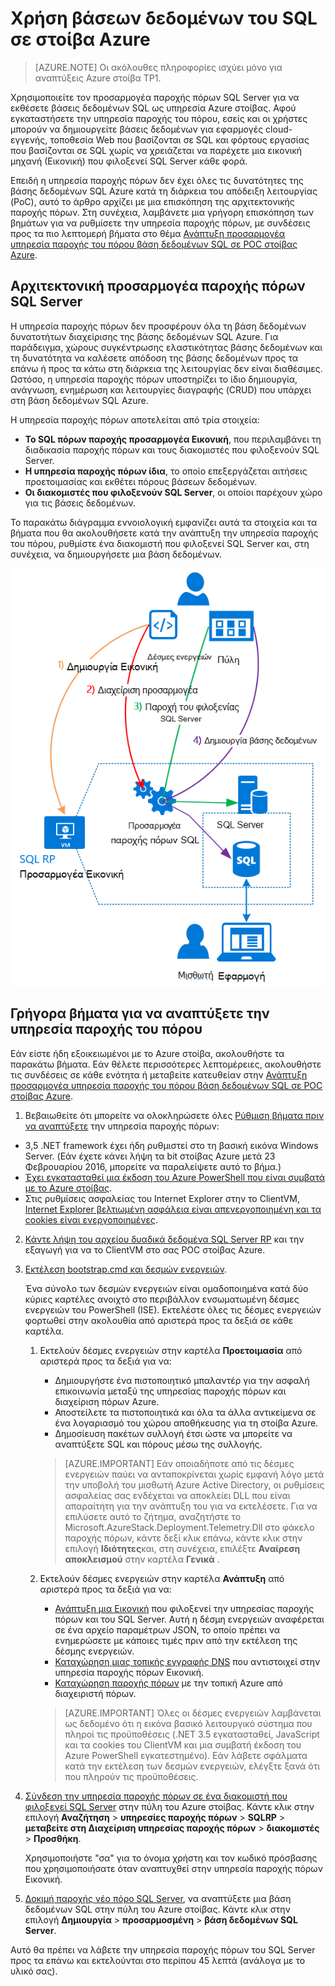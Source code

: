 <properties
    pageTitle="Χρήση βάσεων δεδομένων του SQL σε στοίβα Azure | Microsoft Azure"
    description="Μάθετε πώς μπορείτε να αναπτύξετε βάσεις δεδομένων SQL ως υπηρεσία σε στοίβα Azure και τα γρήγορα βήματα για να αναπτύξετε τον προσαρμογέα παροχής πόρων SQL Server."
    services="azure-stack"
    documentationCenter=""
    authors="Dumagar"
    manager="byronr"
    editor=""/>

<tags
    ms.service="multiple"
    ms.workload="na"
    ms.tgt_pltfrm="na"
    ms.devlang="na"
    ms.topic="article"
    ms.date="09/26/2016"
    ms.author="dumagar"/>

# <a name="use-sql-databases-on-azure-stack"></a>Χρήση βάσεων δεδομένων του SQL σε στοίβα Azure

> [AZURE.NOTE] Οι ακόλουθες πληροφορίες ισχύει μόνο για αναπτύξεις Azure στοίβα TP1.

Χρησιμοποιείτε τον προσαρμογέα παροχής πόρων SQL Server για να εκθέσετε βάσεις δεδομένων SQL ως υπηρεσία Azure στοίβας. Αφού εγκαταστήσετε την υπηρεσία παροχής του πόρου, εσείς και οι χρήστες μπορούν να δημιουργείτε βάσεις δεδομένων για εφαρμογές cloud-εγγενής, τοποθεσία Web που βασίζονται σε SQL και φόρτους εργασίας που βασίζονται σε SQL χωρίς να χρειάζεται να παρέχετε μια εικονική μηχανή (Εικονική) που φιλοξενεί SQL Server κάθε φορά.

Επειδή η υπηρεσία παροχής πόρων δεν έχει όλες τις δυνατότητες της βάσης δεδομένων SQL Azure κατά τη διάρκεια του απόδειξη λειτουργίας (PoC), αυτό το άρθρο αρχίζει με μια επισκόπηση της αρχιτεκτονικής παροχής πόρων. Στη συνέχεια, λαμβάνετε μια γρήγορη επισκόπηση των βημάτων για να ρυθμίσετε την υπηρεσία παροχής πόρων, με συνδέσεις προς τα πιο λεπτομερή βήματα στο θέμα [Ανάπτυξη προσαρμογέα υπηρεσία παροχής του πόρου βάση δεδομένων SQL σε POC στοίβας Azure](azure-stack-sql-rp-deploy-long.md).

## <a name="sql-server-resource-provider-adapter-architecture"></a>Αρχιτεκτονική προσαρμογέα παροχής πόρων SQL Server
Η υπηρεσία παροχής πόρων δεν προσφέρουν όλα τη βάση δεδομένων δυνατοτήτων διαχείρισης της βάσης δεδομένων SQL Azure. Για παράδειγμα, χώρους συγκέντρωσης ελαστικότητας βάσης δεδομένων και τη δυνατότητα να καλέσετε απόδοση της βάσης δεδομένων προς τα επάνω ή προς τα κάτω στη διάρκεια της λειτουργίας δεν είναι διαθέσιμες. Ωστόσο, η υπηρεσία παροχής πόρων υποστηρίζει το ίδιο δημιουργία, ανάγνωση, ενημέρωση και λειτουργίες διαγραφής (CRUD) που υπάρχει στη βάση δεδομένων SQL Azure.

Η υπηρεσία παροχής πόρων αποτελείται από τρία στοιχεία:

- **Το SQL πόρων παροχής προσαρμογέα Εικονική**, που περιλαμβάνει τη διαδικασία παροχής πόρων και τους διακομιστές που φιλοξενούν SQL Server.
- **Η υπηρεσία παροχής πόρων ίδια**, το οποίο επεξεργάζεται αιτήσεις προετοιμασίας και εκθέτει πόρους βάσεων δεδομένων.
- **Οι διακομιστές που φιλοξενούν SQL Server**, οι οποίοι παρέχουν χώρο για τις βάσεις δεδομένων.

Το παρακάτω διάγραμμα εννοιολογική εμφανίζει αυτά τα στοιχεία και τα βήματα που θα ακολουθήσετε κατά την ανάπτυξη την υπηρεσία παροχής του πόρου, ρυθμίστε ένα διακομιστή που φιλοξενεί SQL Server και, στη συνέχεια, να δημιουργήσετε μια βάση δεδομένων.

![Azure SQL στοίβας πόρων παροχής προσαρμογέα απλή αρχιτεκτονική](./media/azure-stack-sql-rp-deploy-short/sqlrparch.png)

## <a name="quick-steps-to-deploy-the-resource-provider"></a>Γρήγορα βήματα για να αναπτύξετε την υπηρεσία παροχής του πόρου
Εάν είστε ήδη εξοικειωμένοι με το Azure στοίβα, ακολουθήστε τα παρακάτω βήματα. Εάν θέλετε περισσότερες λεπτομέρειες, ακολουθήστε τις συνδέσεις σε κάθε ενότητα ή μεταβείτε κατευθείαν στην [Ανάπτυξη προσαρμογέα υπηρεσία παροχής του πόρου βάση δεδομένων SQL σε POC στοίβας Azure](azure-stack-sql-rp-deploy-long.md).

1.  Βεβαιωθείτε ότι μπορείτε να ολοκληρώσετε όλες [Ρύθμιση βήματα πριν να αναπτύξετε](azure-stack-sql-rp-deploy-long.md#set-up-steps-before-you-deploy) την υπηρεσία παροχής πόρων:

  - 3,5 .NET framework έχει ήδη ρυθμιστεί στο τη βασική εικόνα Windows Server. (Εάν έχετε κάνει λήψη τα bit στοίβας Azure μετά 23 Φεβρουαρίου 2016, μπορείτε να παραλείψετε αυτό το βήμα.)
  - [Έχει εγκατασταθεί μια έκδοση του Azure PowerShell που είναι συμβατά με το Azure στοίβας](http://aka.ms/azStackPsh).
  - Στις ρυθμίσεις ασφαλείας του Internet Explorer στην το ClientVM, [Internet Explorer βελτιωμένη ασφάλεια είναι απενεργοποιημένη και τα cookies είναι ενεργοποιημένες](azure-stack-sql-rp-deploy-long.md#Turn-off-IE-enhanced-security-and-enable-cookies).

2. [Κάντε λήψη του αρχείου δυαδικά δεδομένα SQL Server RP](http://aka.ms/massqlrprfrsh) και την εξαγωγή για να το ClientVM στο σας POC στοίβας Azure.

3. [Εκτέλεση bootstrap.cmd και δεσμών ενεργειών](azure-stack-sql-rp-deploy-long.md#Bootstrap-the-resource-provider-deployment-PowerShell-and-Prepare-for-deployment).

    Ένα σύνολο των δεσμών ενεργειών είναι ομαδοποιημένα κατά δύο κύριες καρτέλες ανοιχτό στο περιβάλλον ενσωματωμένη δέσμες ενεργειών του PowerShell (ISE). Εκτελέστε όλες τις δέσμες ενεργειών φορτωθεί στην ακολουθία από αριστερά προς τα δεξιά σε κάθε καρτέλα.

    1. Εκτελούν δέσμες ενεργειών στην καρτέλα **Προετοιμασία** από αριστερά προς τα δεξιά για να:

        - Δημιουργήστε ένα πιστοποιητικό μπαλαντέρ για την ασφαλή επικοινωνία μεταξύ της υπηρεσίας παροχής πόρων και διαχείριση πόρων Azure.
        - Αποστείλετε τα πιστοποιητικά και όλα τα άλλα αντικείμενα σε ένα λογαριασμό του χώρου αποθήκευσης για τη στοίβα Azure.
        - Δημοσίευση πακέτων συλλογή έτσι ώστε να μπορείτε να αναπτύξετε SQL και πόρους μέσω της συλλογής.

        > [AZURE.IMPORTANT] Εάν οποιαδήποτε από τις δέσμες ενεργειών παύει να ανταποκρίνεται χωρίς εμφανή λόγο μετά την υποβολή του μισθωτή Azure Active Directory, οι ρυθμίσεις ασφαλείας σας ενδέχεται να αποκλείει DLL που είναι απαραίτητη για την ανάπτυξη του για να εκτελέσετε. Για να επιλύσετε αυτό το ζήτημα, αναζητήστε το Microsoft.AzureStack.Deployment.Telemetry.Dll στο φάκελο παροχής πόρων, κάντε δεξί κλικ επάνω, κάντε κλικ στην επιλογή **Ιδιότητες**και, στη συνέχεια, επιλέξτε **Αναίρεση αποκλεισμού** στην καρτέλα **Γενικά** .

    1. Εκτελούν δέσμες ενεργειών στην καρτέλα **Ανάπτυξη** από αριστερά προς τα δεξιά για να:

        - [Ανάπτυξη μια Εικονική](azure-stack-sql-rp-deploy-long.md#Deploy-the-SQL-Server-Resource-Provider-VM) που φιλοξενεί την υπηρεσίας παροχής πόρων και του SQL Server. Αυτή η δέσμη ενεργειών αναφέρεται σε ένα αρχείο παραμέτρων JSON, το οποίο πρέπει να ενημερώσετε με κάποιες τιμές πριν από την εκτέλεση της δέσμης ενεργειών.
        - [Καταχώρηση μιας τοπικής εγγραφής DNS](azure-stack-sql-rp-deploy-long.md#Update-the-local-DNS) που αντιστοιχεί στην υπηρεσία παροχής πόρων Εικονική.
        - [Καταχώρηση παροχής πόρων](azure-stack-sql-rp-deploy-long.md#Register-the-SQL-RP-Resource-Provider) με την τοπική Azure από διαχειριστή πόρων.

        > [AZURE.IMPORTANT] Όλες οι δέσμες ενεργειών λαμβάνεται ως δεδομένο ότι η εικόνα βασικό λειτουργικό σύστημα που πληροί τις προϋποθέσεις (.NET 3.5 εγκατασταθεί, JavaScript και τα cookies του ClientVM και μια συμβατή έκδοση του Azure PowerShell εγκατεστημένο). Εάν λάβετε σφάλματα κατά την εκτέλεση των δεσμών ενεργειών, ελέγξτε ξανά ότι που πληρούν τις προϋποθέσεις.

6. [Σύνδεση την υπηρεσία παροχής πόρων σε ένα διακομιστή που φιλοξενεί SQL Server](#Provide-capacity-to-your-SQL-Resource-Provider-by-connecting-it-to-a-hosting-SQL-server) στην πύλη του Azure στοίβας. Κάντε κλικ στην επιλογή **Αναζήτηση** &gt; **υπηρεσίες παροχής πόρων** &gt; **SQLRP** &gt; **μεταβείτε στη Διαχείριση υπηρεσίας παροχής πόρων** &gt; **διακομιστές** &gt; **Προσθήκη**.

    Χρησιμοποιήστε "σα" για το όνομα χρήστη και τον κωδικό πρόσβασης που χρησιμοποιήσατε όταν αναπτυχθεί στην υπηρεσία παροχής πόρων Εικονική.

7. [Δοκιμή παροχής νέο πόρο SQL Server](/azure-stack-sql-rp-deploy-long.md#create-your-first-sql-database-to-test-your-deployment), να αναπτύξετε μια βάση δεδομένων SQL στην πύλη του Azure στοίβας. Κάντε κλικ στην επιλογή **Δημιουργία** &gt; **προσαρμοσμένη** &gt; **βάση δεδομένων SQL Server**.

Αυτό θα πρέπει να λάβετε την υπηρεσία παροχής πόρων του SQL Server προς τα επάνω και εκτελούνται στο περίπου 45 λεπτά (ανάλογα με το υλικό σας).
